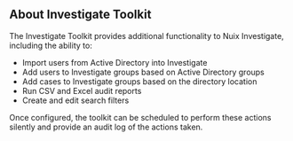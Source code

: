 ## About Investigate Toolkit 
The Investigate Toolkit provides additional functionality to Nuix Investigate, including the ability to:  
* Import users from Active Directory into Investigate  
* Add users to Investigate groups based on Active Directory groups  
* Add cases to Investigate groups based on the directory location  
* Run CSV and Excel audit reports  
* Create and edit search filters  

Once configured, the toolkit can be scheduled to perform these actions silently and provide an audit log of the actions taken.  

